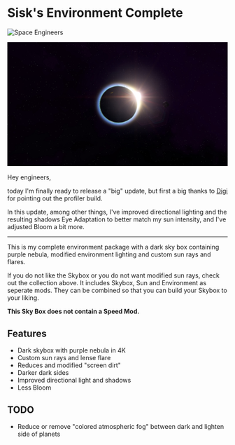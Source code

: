 # Sisk's Environment Complete

![Space Engineers](https://img.shields.io/badge/Space%20Engineers-1.186.5-brightgreen.svg?longCache=true&style=flat-square)

![Example Screenshot](Mod/thumb.png)

Hey engineers,

today I'm finally ready to release a "big" update, but first a big thanks to [Digi](https://steamcommunity.com/id/hunterdigi/myworkshopfiles/?appid=244850&sort=score&browsefilter=myfiles&view=imagewall) for pointing out the profiler build.

In this update, among other things, I've improved directional lighting and the resulting shadows Eye Adaptation to better match my sun intensity, and I've adjusted Bloom a bit more.

* * *

This is my complete environment package with a dark sky box containing purple nebula, modified environment lighting and custom sun rays and flares.

If you do not like the Skybox or you do not want modified sun rays, check out the collection above. It includes  Skybox, Sun and Environment as seperate mods. They can be combined so that you can build your Skybox to your liking.

**This Sky Box does not contain a Speed Mod.**

## Features

* Dark skybox with purple nebula in 4K
* Custom sun rays and lense flare
* Reduces and modified "screen dirt"
* Darker dark sides
* Improved directional light and shadows
* Less Bloom

## TODO

* Reduce or remove "colored atmospheric fog" between dark and lighten side of planets
